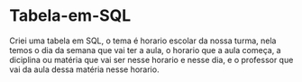 # Tabela-em-SQL
Criei uma tabela em SQL, o tema é horario escolar da nossa turma, nela temos o dia da semana que vai ter a aula, o horario que a aula começa, a diciplina ou matéria que vai ser nesse horario e nesse dia, e o professor que vai da aula dessa matéria nesse horario.
